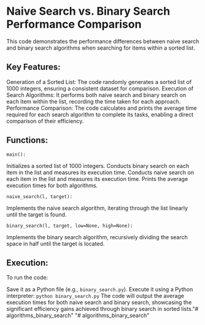
# Naive Search vs. Binary Search Performance Comparison

This code demonstrates the performance differences between naive search and binary search algorithms when searching for items within a sorted list.

## Key Features:

Generation of a Sorted List: The code randomly generates a sorted list of 1000 integers, ensuring a consistent dataset for comparison.
Execution of Search Algorithms: It performs both naive search and binary search on each item within the list, recording the time taken for each approach.
Performance Comparison: The code calculates and prints the average time required for each search algorithm to complete its tasks, enabling a direct comparison of their efficiency.
## Functions:

`main():`

Initializes a sorted list of 1000 integers.
Conducts binary search on each item in the list and measures its execution time.
Conducts naive search on each item in the list and measures its execution time.
Prints the average execution times for both algorithms.

`naive_search(l, target):`

Implements the naive search algorithm, iterating through the list linearly until the target is found.

`binary_search(l, target, low=None, high=None):`

Implements the binary search algorithm, recursively dividing the search space in half until the target is located.
## Execution:

To run the code:

Save it as a Python file (e.g., `binary_search.py`).
Execute it using a Python interpreter:  `python binary_search.py`
The code will output the average execution times for both naive search and binary search, showcasing the significant efficiency gains achieved through binary search in sorted lists."# algorithms_binary_search" 
"# algorithms_binary_search" 
